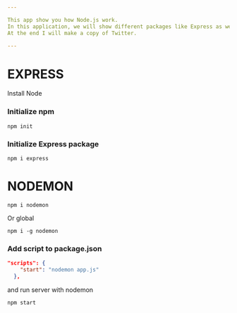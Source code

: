 ```yaml
---

This app show you how Node.js work.
In this application, we will show different packages like Express as well as libraries like Mongoose, a database like MongoDB and many other things like sockets.
At the end I will make a copy of Twitter.

---
```


# EXPRESS

Install Node

### Initialize npm

```console
npm init
```

### Initialize Express package

```console
npm i express
```

# NODEMON

```console
npm i nodemon
```

Or global

```console
npm i -g nodemon
```

### Add script to package.json

```json
"scripts": {
    "start": "nodemon app.js"
  },
```

and run server with nodemon

```console
npm start
```
